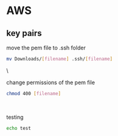 # AWS

## key pairs

move the pem file to .ssh folder
```bash
mv Downloads/[filename] .ssh/[filename]
```
\

change permissions of the pem file
```bash
chmod 400 [filename]
```
<br>

testing
```bash
echo test
```